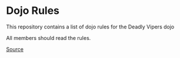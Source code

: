 Dojo Rules
==========

This repository contains a list of dojo rules for the Deadly Vipers dojo

All members should read the rules.

[Source](https://github.com/deadlyvipers)
